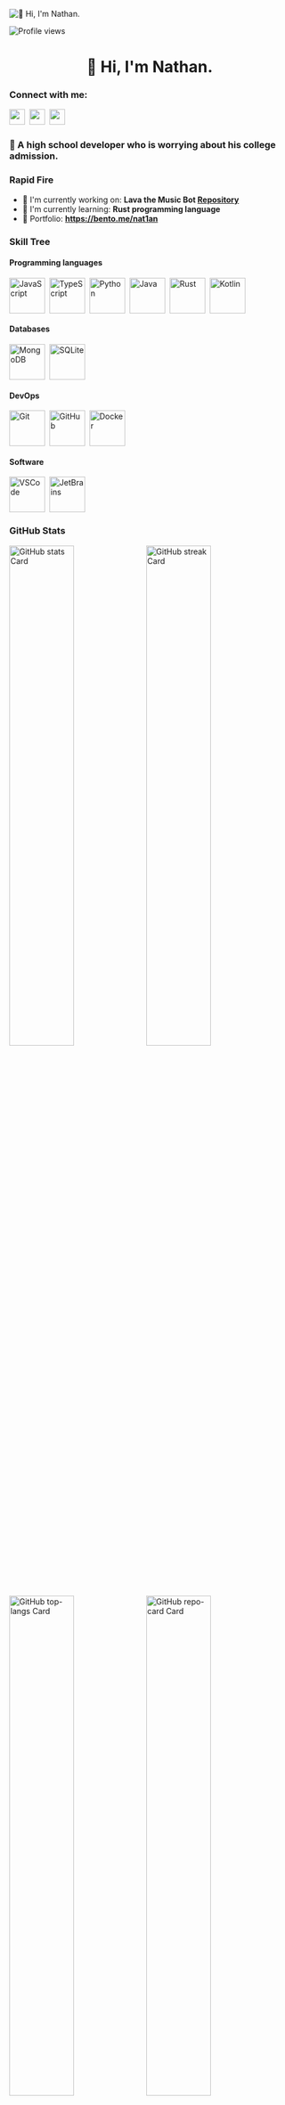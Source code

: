 ![👋 Hi, I'm Nathan.](https://static.wixstatic.com/media/53fad0_ce0704caa0174d6aa9b2b8101a62fa77~mv2.gif)

![Profile views](https://komarev.com/ghpvc/?username=Nat1anWasTaken&label=Profile%20views&color=0e75b6&style=flat)

<div id="toc">
  <ul align="center" style="list-style: none">
    <summary>
      <h1>
        👋 Hi, I'm Nathan.
      </h1>
    </summary>
  </ul>
</div>

### Connect with me:
<p align="left"><a href="https://www.instagram.com/hjcb31_n" target="_blank"><img src="https://img.shields.io/badge/Instagram-E4405F?style=for-the-badge&logo=instagram&logoColor=white" height="28" style="margin-right: 4px"></a> <a href="https://github.com/Nat1anWasTaken" target="_blank"><img src="https://img.shields.io/badge/GitHub-100000?style=for-the-badge&logo=github&logoColor=white" height="28" style="margin-right: 4px"></a> <a href="nathan@nat1an.xyz" target="_blank"><img src="https://img.shields.io/badge/Gmail-D14836?style=for-the-badge&logo=gmail&logoColor=white" height="28" style="margin-right: 4px"></a></p>

### 🚀 A high school developer who is worrying about his college admission.

### Rapid Fire

- 💼 I'm currently working on: **Lava the Music Bot [Repository](https://github.com/Nat1anWasTaken/Lava)**
- 🌱 I'm currently learning: **Rust programming language**
- 📂 Portfolio: **<a href="https://bento.me/nat1an" target="_blank"> https://bento.me/nat1an</a>**

### Skill Tree

#### Programming languages
<div style="display: flex; flex-wrap: wrap; gap: 4px; justify-content: left;">
    <img src="https://cdn.jsdelivr.net/gh/devicons/devicon/icons/javascript/javascript-original.svg" height="64" alt="JavaScript" style="margin-right: 4px">
    <img src="https://cdn.jsdelivr.net/gh/devicons/devicon/icons/typescript/typescript-original.svg" height="64" alt="TypeScript" style="margin-right: 4px">
    <img src="https://cdn.jsdelivr.net/gh/devicons/devicon/icons/python/python-original.svg" height="64" alt="Python" style="margin-right: 4px"> 
    <img src="https://cdn.jsdelivr.net/gh/devicons/devicon/icons/java/java-original.svg" height="64" alt="Java" style="margin-right: 4px">
    <img src="https://cdn.jsdelivr.net/gh/devicons/devicon/icons/rust/rust-original.svg" height="64" alt="Rust" style="margin-right: 4px">
    <img src="https://cdn.jsdelivr.net/gh/devicons/devicon/icons/kotlin/kotlin-original.svg" height="64" alt="Kotlin" style="margin-right: 4px">
</div>

#### Databases
<div style="display: flex; flex-wrap: wrap; gap: 4px; justify-content: left;">
    <img src="https://cdn.jsdelivr.net/gh/devicons/devicon/icons/mongodb/mongodb-original.svg" height="64" alt="MongoDB" style="margin-right: 4px">
    <img src="https://cdn.jsdelivr.net/gh/devicons/devicon/icons/sqlite/sqlite-original.svg" height="64" alt="SQLite" style="margin-right: 4px"> 
</div>

#### DevOps
<div style="display: flex; flex-wrap: wrap; gap: 4px; justify-content: left;">
    <img src="https://cdn.jsdelivr.net/gh/devicons/devicon/icons/git/git-original.svg" height="64" alt="Git" style="margin-right: 4px">
    <img src="https://cdn.jsdelivr.net/gh/devicons/devicon/icons/github/github-original.svg" height="64" alt="GitHub" style="margin-right: 4px">
    <img src="https://cdn.jsdelivr.net/gh/devicons/devicon/icons/docker/docker-original.svg" height="64" alt="Docker" style="margin-right: 4px">
</div>

#### Software
<div style="display: flex; flex-wrap: wrap; gap: 4px; justify-content: left;">
    <img src="https://cdn.jsdelivr.net/gh/devicons/devicon@latest/icons/vscode/vscode-original.svg" height="64" alt="VSCode" style="margin-right: 4px">
    <img src="https://cdn.jsdelivr.net/gh/devicons/devicon@latest/icons/jetbrains/jetbrains-original.svg" height="64" alt="JetBrains" style="margin-right: 4px">
</div>

### GitHub Stats

<p align="left">
  <img width="48%" src="https://github-readme-stats.vercel.app/api?username=Nat1anWasTaken&theme=default&cache_seconds=1800&border_radius=4&hide_title=false&hide_rank=false&show_icons=true&include_all_commits=true&line_height=25" alt="GitHub stats Card" />
  <img width="48%" src="https://streak-stats.demolab.com/?user=Nat1anWasTaken&theme=default&hide_border=false&border_radius=4.5&date_format=M+j%5B%2C+Y%5D&mode=daily&disable_animations=false&hide_total_contributions=false&hide_current_streak=false&hide_longest_streak=false&exclude_days=&locale=en&card_height=200" alt="GitHub streak Card" />
</p>

<p align="left">
  <img width="48%" src="https://github-readme-stats.vercel.app/api/top-langs?username=Nat1anWasTaken&theme=default&cache_seconds=1800&border_radius=4&hide_title=false&layout=compact&langs_count=5&card_width=400&hide_progress=false" alt="GitHub top-langs Card" />
  <img width="48%" src="https://github-readme-stats.vercel.app/api/pin/?username=Nat1anWasTaken&repo=&theme=default&cache_seconds=1800&border_radius=4&show_owner=false" alt="GitHub repo-card Card" />
</p>

